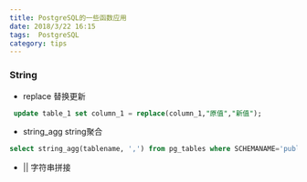 ```yaml
---
title: PostgreSQL的一些函数应用
date: 2018/3/22 16:15
tags:  PostgreSQL
category: tips
---
```


### String

- replace
替换更新
````sql
 update table_1 set column_1 = replace(column_1,"原值","新值");
````

- string_agg
string聚合
````sql
select string_agg(tablename, ',') from pg_tables where SCHEMANAME='public'
````
- || 字符串拼接